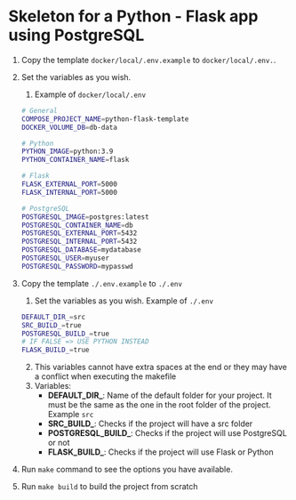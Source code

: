 # Skeleton for a Python - Flask app using PostgreSQL

1. Copy the template `docker/local/.env.example` to `docker/local/.env.`.
2. Set the variables as you wish.
    1. Example of `docker/local/.env`
    ~~~sh
    # General
    COMPOSE_PROJECT_NAME=python-flask-template
    DOCKER_VOLUME_DB=db-data

    # Python
    PYTHON_IMAGE=python:3.9
    PYTHON_CONTAINER_NAME=flask

    # Flask
    FLASK_EXTERNAL_PORT=5000
    FLASK_INTERNAL_PORT=5000

    # PostgreSQL
    POSTGRESQL_IMAGE=postgres:latest
    POSTGRESQL_CONTAINER_NAME=db
    POSTGRESQL_EXTERNAL_PORT=5432
    POSTGRESQL_INTERNAL_PORT=5432
    POSTGRESQL_DATABASE=mydatabase
    POSTGRESQL_USER=myuser
    POSTGRESQL_PASSWORD=mypasswd
    ~~~

3. Copy the template `./.env.example` to `./.env`
    1. Set the variables as you wish.
    Example of `./.env`
    ~~~sh
    DEFAULT_DIR_=src
    SRC_BUILD_=true
    POSTGRESQL_BUILD_=true
    # IF FALSE => USE PYTHON INSTEAD
    FLASK_BUILD_=true
    ~~~
    2. This variables cannot have extra spaces at the end or they may have a conflict when executing the makefile
    3. Variables:
        - **DEFAULT_DIR_**: Name of the default folder for your project. It must be the same as the one in the root folder of the project. Example `src`
        - **SRC_BUILD_**: Checks if the project will have a src folder
        - **POSTGRESQL_BUILD_**: Checks if the project will use PostgreSQL or not
        - **FLASK_BUILD_**: Checks if the project will use Flask or Python


4. Run `make` command to see the options you have available.
5. Run `make build` to build the project from scratch
